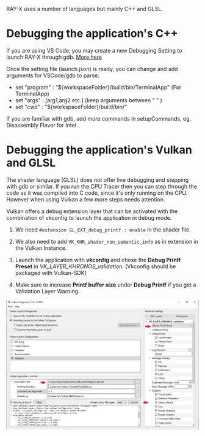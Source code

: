 
RAY-X uses a number of languages but mainly C++ and GLSL. 

# Debugging the application's C++
If you are using VS Code, you may create a new Debugging Setting to launch RAY-X through gdb. [More here](https://code.visualstudio.com/Docs/editor/debugging)

Once the setting file (launch.json) is ready, you can change and add arguments for VSCode/gdb to parse. 
- set "program" : "${workspaceFolder}/build/bin/TerminalApp" (For TerminalApp)
- set "args" : [arg1,arg2 etc.] (keep arguments between " " )
- set "cwd" : "${workspaceFolder}/build/bin/"

If you are familiar with gdb, add more commands in setupCommands, eg. Disassembly Flavor for Intel 

# Debugging the application's Vulkan and GLSL 
The shader language (GLSL) does not offer live debugging and stepping with gdb or similar. If you run the CPU Tracer then you can step through the code as it was compiled into C code, since it's only running on the CPU. However when using Vulkan a few more steps needs attention. 

Vulkan offers a debug extension layer that can be activated with the combination of vkconfig to launch the application in debug mode. 

1. We need `#extension GL_EXT_debug_printf : enable` in the shader file.

2. We also need to add `VK_KHR_shader_non_semantic_info` as in extension in the Vulkan Instance.

3. Launch the application with **vkconfig** and chose the **Debug Printf Preset** in _VK_LAYER_KHRONOS_validation_. (Vkconfig should be packaged with Vulkan-SDK)

4. Make sure to increase **Printf buffer size** under **Debug Printf** if you get a Validation Layer Warning.

![screenshot](https://raw.githubusercontent.com/KhronosGroup/Vulkan-ValidationLayers/master/docs/images/vkconfig_setup.png "Khronos Github screenshot")